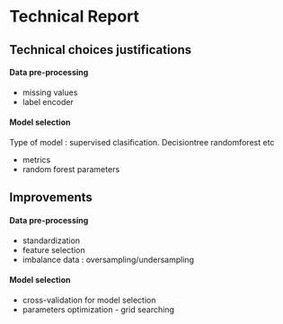  # Technical Report
 
 ## Technical choices justifications
 
 #### Data pre-processing
 * missing values
 * label encoder

 #### Model selection
Type of model : supervised clasification. Decisiontree randomforest etc
 * metrics
 * random forest parameters
 

 ## Improvements
 
  #### Data pre-processing
 * standardization
 * feature selection
 * imbalance data : oversampling/undersampling

 #### Model selection
 * cross-validation for model selection
 * parameters optimization - grid searching
